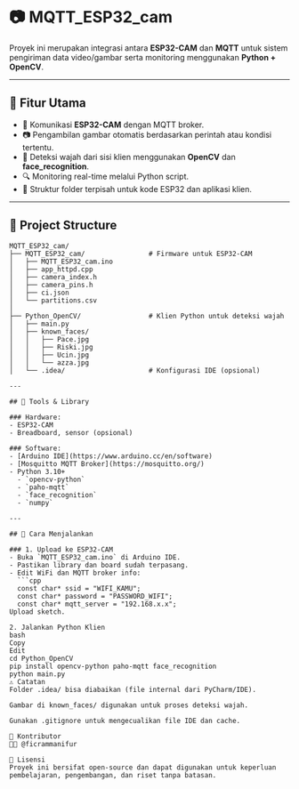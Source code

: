 # 📷 MQTT_ESP32_cam

Proyek ini merupakan integrasi antara **ESP32-CAM** dan **MQTT** untuk sistem pengiriman data video/gambar serta monitoring menggunakan **Python + OpenCV**.

---

## 🚀 Fitur Utama

- 📡 Komunikasi **ESP32-CAM** dengan MQTT broker.
- 📷 Pengambilan gambar otomatis berdasarkan perintah atau kondisi tertentu.
- 👤 Deteksi wajah dari sisi klien menggunakan **OpenCV** dan **face_recognition**.
- 🔍 Monitoring real-time melalui Python script.
- 🔧 Struktur folder terpisah untuk kode ESP32 dan aplikasi klien.

---

## 📁 Project Structure

```text
MQTT_ESP32_cam/
├── MQTT_ESP32_cam/                # Firmware untuk ESP32-CAM
│   ├── MQTT_ESP32_cam.ino
│   ├── app_httpd.cpp
│   ├── camera_index.h
│   ├── camera_pins.h
│   ├── ci.json
│   └── partitions.csv
│
├── Python_OpenCV/                 # Klien Python untuk deteksi wajah
│   ├── main.py
│   ├── known_faces/
│   │   ├── Pace.jpg
│   │   ├── Riski.jpg
│   │   ├── Ucin.jpg
│   │   └── azza.jpg
│   └── .idea/                     # Konfigurasi IDE (opsional)

---

## 🔧 Tools & Library

### Hardware:
- ESP32-CAM
- Breadboard, sensor (opsional)

### Software:
- [Arduino IDE](https://www.arduino.cc/en/software)
- [Mosquitto MQTT Broker](https://mosquitto.org/)
- Python 3.10+
  - `opencv-python`
  - `paho-mqtt`
  - `face_recognition`
  - `numpy`

---

## 🧪 Cara Menjalankan

### 1. Upload ke ESP32-CAM
- Buka `MQTT_ESP32_cam.ino` di Arduino IDE.
- Pastikan library dan board sudah terpasang.
- Edit WiFi dan MQTT broker info:
  ```cpp
  const char* ssid = "WIFI_KAMU";
  const char* password = "PASSWORD_WIFI";
  const char* mqtt_server = "192.168.x.x";
Upload sketch.

2. Jalankan Python Klien
bash
Copy
Edit
cd Python_OpenCV
pip install opencv-python paho-mqtt face_recognition
python main.py
⚠️ Catatan
Folder .idea/ bisa diabaikan (file internal dari PyCharm/IDE).

Gambar di known_faces/ digunakan untuk proses deteksi wajah.

Gunakan .gitignore untuk mengecualikan file IDE dan cache.

🙋 Kontributor
👨‍💻 @ficrammanifur

📄 Lisensi
Proyek ini bersifat open-source dan dapat digunakan untuk keperluan pembelajaran, pengembangan, dan riset tanpa batasan.
